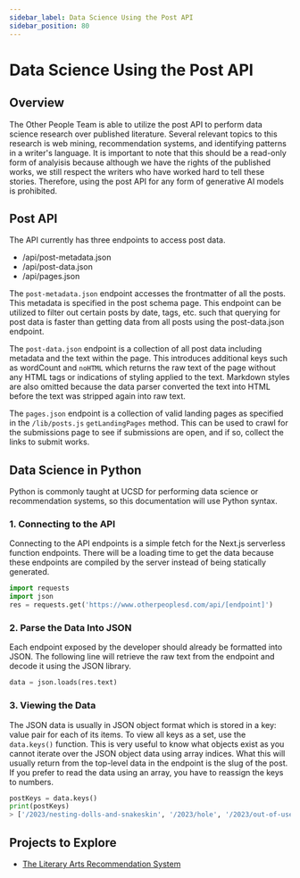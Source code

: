 ```yaml
---
sidebar_label: Data Science Using the Post API
sidebar_position: 80
---
```

# Data Science Using the Post API

## Overview

The Other People Team is able to utilize the post API to perform data science research over published literature. Several relevant topics to this research is web mining, recommendation systems, and identifying patterns in a writer's language. It is important to note that this should be a read-only form of analyisis because although we have the rights of the published works, we still respect the writers who have worked hard to tell these stories. Therefore, using the post API for any form of generative AI models is prohibited. 

## Post API

The API currently has three endpoints to access post data.
- /api/post-metadata.json
- /api/post-data.json
- /api/pages.json

The `post-metadata.json` endpoint accesses the frontmatter of all the posts. This metadata is specified in the post schema page. This endpoint can be utilized to filter out certain posts by date, tags, etc. such that querying for post data is faster than getting data from all posts using the post-data.json endpoint.

The `post-data.json` endpoint is a collection of all post data including metadata and the text within the page. This introduces additional keys such as wordCount and `noHTML` which returns the raw text of the page without any HTML tags or indications of styling applied to the text. Markdown styles are also omitted because the data parser converted the text into HTML before the text was stripped again into raw text.

The `pages.json` endpoint is a collection of valid landing pages as specified in the `/lib/posts.js` `getLandingPages` method. This can be used to crawl for the submissions page to see if submissions are open, and if so, collect the links to submit works.

## Data Science in Python

Python is commonly taught at UCSD for performing data science or recommendation systems, so this documentation will use Python syntax.

### 1. Connecting to the API

Connecting to the API endpoints is a simple fetch for the Next.js serverless function endpoints. There will be a loading time to get the data because these endpoints are compiled by the server instead of being statically generated.

```python
import requests
import json
res = requests.get('https://www.otherpeoplesd.com/api/[endpoint]')
```

### 2. Parse the Data Into JSON

Each endpoint exposed by the developer should already be formatted into JSON. The following line will retrieve the raw text from the endpoint and decode it using the JSON library.

```python
data = json.loads(res.text)
```

### 3. Viewing the Data

The JSON data is usually in JSON object format which is stored in a key: value pair for each of its items. To view all keys as a set, use the `data.keys()` function. This is very useful to know what objects exist as you cannot iterate over the JSON object data using array indices. What this will usually return from the top-level data in the endpoint is the slug of the post. If you prefer to read the data using an array, you have to reassign the keys to numbers.

```python
postKeys = data.keys()
print(postKeys)
> ['/2023/nesting-dolls-and-snakeskin', '/2023/hole', '/2023/out-of-use', ... , '/1/skin-vilar']
```

## Projects to Explore

- [The Literary Arts Recommendation System](/docs/recommendation-system)